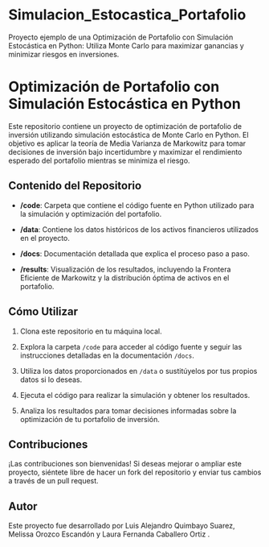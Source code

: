 # Simulacion_Estocastica_Portafolio
Proyecto ejemplo de una Optimización de Portafolio con Simulación Estocástica en Python: Utiliza Monte Carlo para maximizar ganancias y minimizar riesgos en inversiones.
# Optimización de Portafolio con Simulación Estocástica en Python

Este repositorio contiene un proyecto de optimización de portafolio de inversión utilizando simulación estocástica de Monte Carlo en Python. El objetivo es aplicar la teoría de Media Varianza de Markowitz para tomar decisiones de inversión bajo incertidumbre y maximizar el rendimiento esperado del portafolio mientras se minimiza el riesgo.

## Contenido del Repositorio

- **/code**: Carpeta que contiene el código fuente en Python utilizado para la simulación y optimización del portafolio.

- **/data**: Contiene los datos históricos de los activos financieros utilizados en el proyecto.

- **/docs**: Documentación detallada que explica el proceso paso a paso.

- **/results**: Visualización de los resultados, incluyendo la Frontera Eficiente de Markowitz y la distribución óptima de activos en el portafolio.

## Cómo Utilizar

1. Clona este repositorio en tu máquina local.

2. Explora la carpeta `/code` para acceder al código fuente y seguir las instrucciones detalladas en la documentación `/docs`.

3. Utiliza los datos proporcionados en `/data` o sustitúyelos por tus propios datos si lo deseas.

4. Ejecuta el código para realizar la simulación y obtener los resultados.

5. Analiza los resultados para tomar decisiones informadas sobre la optimización de tu portafolio de inversión.

## Contribuciones

¡Las contribuciones son bienvenidas! Si deseas mejorar o ampliar este proyecto, siéntete libre de hacer un fork del repositorio y enviar tus cambios a través de un pull request.

## Autor

Este proyecto fue desarrollado por Luis Alejandro Quimbayo Suarez, Melissa Orozco Escandón y Laura Fernanda Caballero Ortiz .
